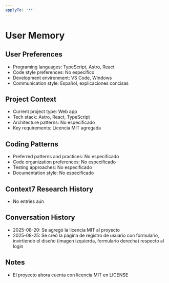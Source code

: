 ```yaml
---
applyTo: '**'
---
```


# User Memory

## User Preferences
- Programing languages: TypeScript, Astro, React
- Code style preferences: No específico
- Development environment: VS Code, Windows
- Communication style: Español, explicaciones concisas

## Project Context
- Current project type: Web app
- Tech stack: Astro, React, TypeScript
- Architecture patterns: No especificado
- Key requirements: Licencia MIT agregada

## Coding Patterns
- Preferred patterns and practices: No especificado
- Code organization preferences: No especificado
- Testing approaches: No especificado
- Documentation style: No especificado

## Context7 Research History
- No entries aún

## Conversation History
- 2025-08-20: Se agregó la licencia MIT al proyecto
- 2025-08-25: Se creó la página de registro de usuario con formulario, invirtiendo el diseño (imagen izquierda, formulario derecha) respecto al login

## Notes
- El proyecto ahora cuenta con licencia MIT en LICENSE
